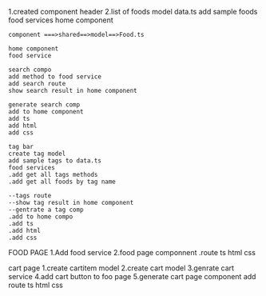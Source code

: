 1.created component header 
2.list of foods
    model
    data.ts
    add sample foods
    food services
    home component

    component ===>shared==>model==>Food.ts

    home component
    food service

    search compo
    add method to food service
    add search route
    show search result in home component

    generate search comp
    add to home component
    add ts
    add html
    add css
       
    tag bar
    create tag model
    add sample tags to data.ts
    food services
    .add get all tags methods
    .add get all foods by tag name

    --tags route
    --show tag result in home component
    --gentrate a tag comp
    .add to home compo
    .add ts
    .add html
    .add css 


FOOD PAGE
1.Add food service
2.food page componnent
.route
ts
html
css

cart page
1.create cartitem model
2.create cart model
3.genrate cart service
4.add cart button to foo page
5.generate cart page component
add route
ts
html
css

<!-- # Frontend

This project was generated with [Angular CLI](https://github.com/angular/angular-cli) version 16.0.0.

## Development server

Run `ng serve` for a dev server. Navigate to `http://localhost:4200/`. The application will automatically reload if you change any of the source files.

## Code scaffolding

Run `ng generate component component-name` to generate a new component. You can also use `ng generate directive|pipe|service|class|guard|interface|enum|module`.

## Build

Run `ng build` to build the project. The build artifacts will be stored in the `dist/` directory.

## Running unit tests

Run `ng test` to execute the unit tests via [Karma](https://karma-runner.github.io).

## Running end-to-end tests

Run `ng e2e` to execute the end-to-end tests via a platform of your choice. To use this command, you need to first add a package that implements end-to-end testing capabilities.

## Further help

To get more help on the Angular CLI use `ng help` or go check out the [Angular CLI Overview and Command Reference](https://angular.io/cli) page. -->
